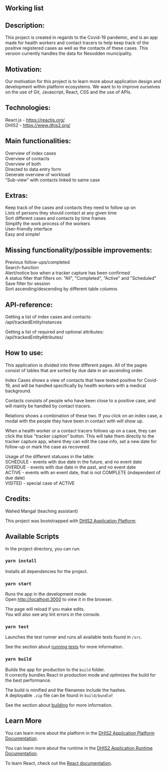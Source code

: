 ## Working list 

## Description: 
This project is created in regards to the Covid-19 pandemic, and is an app made for health workers and contact tracers to help keep track of the positive registered cases as well as the contacts of these cases. This version currently handles the data for Nesodden municipality. 

## Motivation: 
Our motivation for this project is to learn more about application design and development within platform ecosystems.
We want to to improve ourselves on the use of Git, Javascript, React, CSS and the use of APIs. 

## Technologies: 
React.js - https://reactjs.org/  
DHIS2 - https://www.dhis2.org/

## Main functionalities:  
Overview of index cases  
Overview of contacts  
Overview of both  
Directed to data entry form   
Generate overview of workload  
“Sub-view” with contacts linked to same case  

## Extras: 
Keep track of the cases and contacts they need to follow up on  
Lists of persons they should contact at any given time  
Sort different cases and contacts by time frames  
Simplify the work process of the workers  
User-friendly interface  
Easy and simple!   

## Missing functionality/possible improvements: 
Previous follow-ups/completed  
Search-function  
Alert/notice box when a tracker capture has been confirmed  
A status filter that filters on: "All", "Completed", "Active" and "Scheduled"  
Save filter for session  
Sort ascending/descending by different table columns

## API-reference: 
Getting a list of index cases and contacts:  
/api/trackedEntityInstances

Getting a list of required and optional attributes:  
/api/trackedEntityAttributes/

## How to use: 
This application is divided into three different pages. All of the pages consist of tables that are sorted by due date in an ascending order.

Index Cases shows a view of contacts that have tested positive for Covid-19, and will be handled specifically by health workers with a medical background.  

Contacts consists of people who have been close to a positive case, and will mainly be handled by contact tracers.  

Relations shows a combination of these two. If you click on an index case, a modal with the people they have been in contact with will show up.  

When a health worker or a contact tracers follows up on a case, they can click the blue "tracker caption" button. This will take them directly to the tracker capture app, where they can edit the case info, set a new date for follow-up or mark the case as recovered. 

Usage of the different statuses in the table:<br />
SCHEDULE - events with due date in the future, and no event date<br />
OVERDUE - events with due date in the past, and no event date<br />
ACTIVE - events with an event date, that is not COMPLETE (independent of due date)<br />
VISITED - special case of ACTIVE


## Credits: 
Wahed Mangal (teaching assistant)

This project was bootstrapped with [DHIS2 Application Platform](https://github.com/dhis2/app-platform).

## Available Scripts

In the project directory, you can run:

### `yarn install`

Installs all dependencies for the project. 

### `yarn start`

Runs the app in the development mode.<br />
Open [http://localhost:3000](http://localhost:3000) to view it in the browser.

The page will reload if you make edits.<br />
You will also see any lint errors in the console.

### `yarn test`

Launches the test runner and runs all available tests found in `/src`.<br />

See the section about [running tests](https://platform.dhis2.nu/#/scripts/test) for more information.

### `yarn build`

Builds the app for production to the `build` folder.<br />
It correctly bundles React in production mode and optimizes the build for the best performance.

The build is minified and the filenames include the hashes.<br />
A deployable `.zip` file can be found in `build/bundle`!

See the section about [building](https://platform.dhis2.nu/#/scripts/build) for more information.

## Learn More

You can learn more about the platform in the [DHIS2 Application Platform Documentation](https://platform.dhis2.nu/).

You can learn more about the runtime in the [DHIS2 Application Runtime Documentation](https://runtime.dhis2.nu/).

To learn React, check out the [React documentation](https://reactjs.org/).
